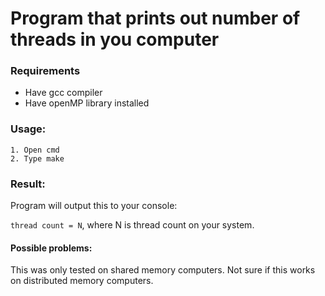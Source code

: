 # Program that prints out number of threads in you computer

### Requirements

- Have gcc compiler
- Have openMP library installed

### Usage:
``` 
1. Open cmd
2. Type make
```

### Result:

Program will output this to your console:

```thread count = N```,
where N is thread count on your system.

#### Possible problems:
This was only tested on shared memory computers. Not sure if this works on distributed memory computers.
